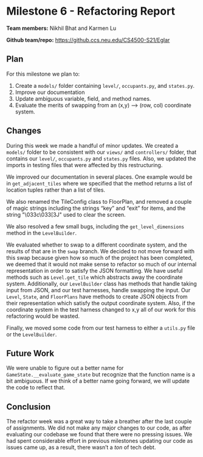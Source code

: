 # Milestone 6 - Refactoring Report

**Team members:**
Nikhil Bhat and Karmen Lu

**Github team/repo:**
https://github.ccs.neu.edu/CS4500-S21/Eglar

## Plan

For this milestone we plan to:
1. Create a `models/` folder containing `level/`, `occupants.py`, and `states.py`.
2. Improve our documentation
3. Update ambiguous variable, field, and method names.
4. Evaluate the merits of swapping from an (x,y) --> (row, col) coordinate system.

## Changes

During this week we made a handful of minor updates. We created a `models/` folder to be consistent with our `views/` and `controllers/` folder, that contains our `level/`, `occupants.py` and `states.py` files. Also, we updated the imports in testing files that were affected by this restructuring.

We improved our documentation in several places. One example would be in  `get_adjacent_tiles` where we specified that the method returns a list of location tuples rather than a list of tiles.

We also renamed the TileConfig class to FloorPlan, and removed a couple of magic strings including the strings “key” and “exit” for items, and the string "\033c\033[3J" used to clear the screen.

We also resolved a few small bugs, including the `get_level_dimensions` method in the `LevelBuilder`.

We evaluated whether to swap to a different coordinate system, and the results of that are in the `swap` branch. We decided to not move forward with this swap because given how so much of the project has been completed, we deemed that it would not make sense to refactor so much of our internal representation in order to satisfy the JSON formatting. We have useful methods such as `Level.get_tile` which abstracts away the coordinate system. Additionally, our `LevelBuilder` class has methods that handle taking input from JSON, and our test harnesses, handle swapping the input.
Our `Level`, `State`, and `FloorPlans` have methods to create JSON objects from their representation which satisfy the output coordinate system. Also, if the coordinate system in the test harness changed to x,y all of our work for this refactoring would be wasted.

Finally, we moved some code from our test harness to either a `utils.py` file or the `LevelBuilder`.

## Future Work

We were unable to figure out a better name for `GameState.__evaluate_game_state` but recognize that the function name is a bit ambiguous. If we think of a better name going forward, we will update the code to reflect that.

## Conclusion

The refactor week was a great way to take a breather after the last couple of assignments. We did not make any major changes to our code, as after evaluating our codebase we found that there were no pressing issues. We had spent considerable effort in previous milestones updating our code as issues came up, as a result, there wasn’t a _ton_ of tech debt.


